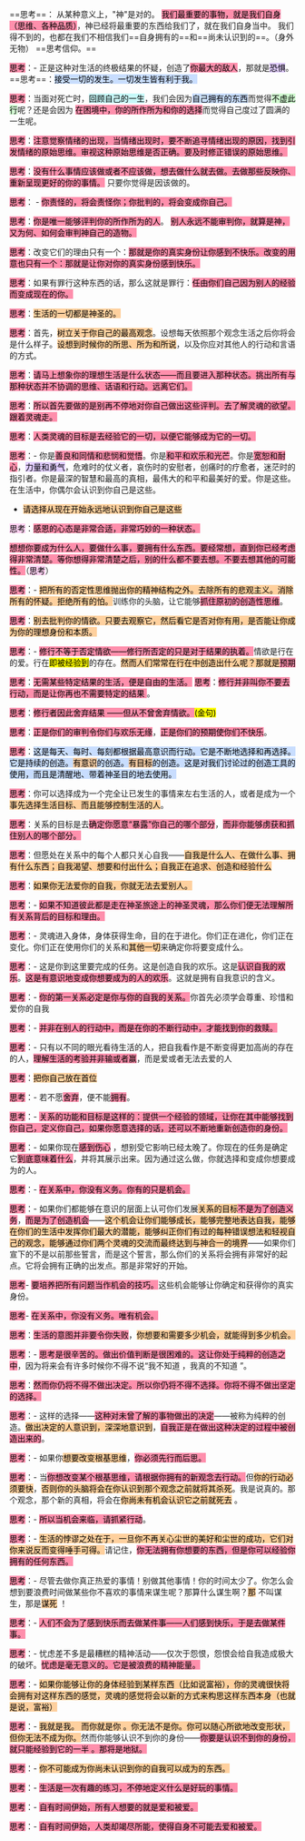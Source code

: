 
==思考==：
从某种意义上，"神"是对的。
<mark style="background: #FF5582A6;">我们最重要的事物，就是我们自身（思维、各种品质）</mark>，神已经将最重要的东西给我们了，就在我们自身当中。
我们得不到的，也都在我们不相信我们==自身拥有的==和==尚未认识到的==。（身外无物）
==思考信仰。==

<mark style="background: #FF5582A6;">思考</mark>：- 正是这种对生活的终极结果的怀疑，创造了<mark style="background: #FF5582A6;">你最大的敌人</mark>，那就是<mark style="background: #D2B3FFA6;">恐惧</mark>。
==思考==：<mark style="background: #ADCCFFA6;">接受一切的发生。一切发生皆有利于我。</mark>

<mark style="background: #FF5582A6;">思考</mark>：当面对死亡时，<mark style="background: #ABF7F7A6;">回顾自己的一生</mark>，我们会因为<mark style="background: #ADCCFFA6;">自己拥有的东西</mark>而觉得<mark style="background: #BBFABBA6;">不虚此行</mark>呢？还是会因为 <mark style="background: #FF5582A6;">在困境中，你的所作所为和你的选择</mark>而觉得自己度过了圆满的一生呢。

<mark style="background: #FF5582A6;">思考</mark>：<mark style="background: #FF5582A6;">注意觉察情绪的出现，当情绪出现时，要不断追寻情绪出现的原因，找到引发情绪的原始思维。审视这种原始思维是否正确。要及时修正错误的原始思维。</mark>

<mark style="background: #FF5582A6;">思考</mark>：<mark style="background: #FF5582A6;">没有什么事情应该做或者不应该做，想去做什么就去做。去做那些反映你、重新呈现更好的你的事情。</mark> 只要你觉得是因该做的。

<mark style="background: #FF5582A6;">思考</mark>： - <mark style="background: #FF5582A6;">你责怪的，将会责怪你；你批判的，将会变成你自己。 </mark> 

<mark style="background: #FF5582A6;">思考</mark>：<mark style="background: #FF5582A6;">你是唯一能够评判你的所作所为的人</mark>。 <mark style="background: #FF5582A6;"> 别人永远不能审判你，就算是神，又为何、如何会审判神自己的造物。</mark>

<mark style="background: #FF5582A6;">思考</mark>：改变它们的理由只有一个：<mark style="background: #FF5582A6;">那就是你的真实身份让你感到不快乐。改变的用意也只有一个：那就是让你对你的真实身份感到快乐。</mark>

<mark style="background: #FF5582A6;">思考</mark>：如果有罪行这种东西的话，那么这就是罪行：<mark style="background: #FF5582A6;">任由你们自己因为别人的经验而变成现在的你。 </mark>

<mark style="background: #FF5582A6;">思考</mark>：<mark style="background: #FFB86CA6;">生活的一切都是神圣的。</mark>

<mark style="background: #FF5582A6;">思考</mark>：首先，<mark style="background: #FFB86CA6;">树立关于你自己的最高观念</mark>。设想每天依照那个观念生活之后你将会是什么样子。<mark style="background: #FFB86CA6;">设想到时候你的所思、所为和所说</mark>，以及你应对其他人的行动和言语的方式。 

<mark style="background: #FF5582A6;">思考</mark>：<mark style="background: #FF5582A6;">请马上想象你的理想生活是什么状态——而且要进入那种状态。挑出所有与那种状态并不协调的思维、话语和行动。远离它们。</mark> 

<mark style="background: #FF5582A6;">思考</mark>：<mark style="background: #FF5582A6;">所以首先要做的是别再不停地对你自己做出这些评判。去了解灵魂的欲望。跟着灵魂走。</mark>

<mark style="background: #FF5582A6;">思考</mark>：<mark style="background: #FF5582A6;">人类灵魂的目标是去经验它的一切，以便它能够成为它的一切。</mark>

<mark style="background: #FF5582A6;">思考</mark>：- 你是<mark style="background: #FF5582A6;">善良和同情和悲悯和觉悟</mark>。你是<mark style="background: #FF5582A6;">和平和欢乐和光芒</mark>。你是<mark style="background: #FF5582A6;">宽恕和耐心</mark>，<mark style="background: #D2B3FFA6;">力量和勇气</mark>，危难时的仗义者，哀伤时的安慰者，创痛时的疗愈者，迷茫时的指引者。你是最深的智慧和最高的真相，最伟大的和平和最美好的爱。你是这些。在生活中，你偶尔会认识到你自己是这些。
- <mark style="background: #FFB86CA6;">请选择从现在开始永远地认识到你自己是这些  </mark>

<mark style="background: #FFB8EBA6;">思考</mark>：<mark style="background: #FF5582A6;">感恩的心态是非常合适，非常巧妙的一种状态。</mark>

<mark style="background: #FF5582A6;">想想你要成为什么人，要做什么事，要拥有什么东西。要经常想，直到你已经考虑得非常清楚。等你想得非常清楚之后，别的什么都不要去想。不要去想其他的可能性。</mark>（<mark style="background: #FFB8EBA6;">思考</mark>）

<mark style="background: #FF5582A6;">思考</mark>：- <mark style="background: #FFB86CA6;">把所有的否定性思维抛出你的精神结构之外。去除所有的悲观主义。消除所有的怀疑。拒绝所有的怕。</mark>训练你的头脑，让它能够<mark style="background: #FF5582A6;">抓住原初的创造性思维</mark>。

<mark style="background: #FF5582A6;">思考</mark>：<mark style="background: #FFB86CA6;">别去批判你的情欲。只要去观察它，然后看它是否对你有用，是否能让你成为你的理想身份和本质。</mark> 

<mark style="background: #FF5582A6;">思考</mark>：- <mark style="background: #FF5582A6;">修行不等于否定情欲——修行所否定的只是对于结果的执着。</mark>情欲是行在的爱。行在<mark style="background: ##FFFF00;">即被经验到</mark>的存在。<mark style="background: #FFB86CA6;">然而人们常常在行在中创造出什么呢？那就是</mark><mark style="background: #FF5582A6;">预期</mark>  

<mark style="background: #FF5582A6;">思考</mark>：<mark style="background: #FF5582A6;">无需某些特定结果的生活，便是自由的生活。</mark>
<mark style="background: #FF5582A6;">思考</mark>：<mark style="background: #FF5582A6;">修行并非叫你不要去行动，而是让你再也不需要特定的结果 </mark>。  

<mark style="background: #FF5582A6;">思考</mark>：<mark style="background: #FF5582A6;">修行者因此舍弃结果 ——但从不曾舍弃情欲。</mark><mark style="background: ##FFFF00;">(金句)</mark>

<mark style="background: #FF5582A6;">思考</mark>：<mark style="background: #FF5582A6;">正是你们的审判令你们与欢乐无缘</mark>，<mark style="background: #FF5582A6;">正是你们的预期使你们不快乐</mark>。 

<mark style="background: #FF5582A6;">思考</mark>：<mark style="background: #ADCCFFA6;">这是每天、每时、每刻都根据最高意识而行动。它是不断地选择和再选择。它是持续的创造。<mark style="background: #FFB86CA6;">有意识</mark>的创造。<mark style="background: #FFB86CA6;">有目标</mark>的创造。这是对我们讨论过的创造工具的使用，而且是清醒地、带着神圣目的地去使用。 </mark> 

<mark style="background: #FF5582A6;">思考</mark>：你可以选择成为一个完全让已发生的事情来左右生活的人，或者是成为一个<mark style="background: #FFB86CA6;">事先选择生活目标、而且能够控制生活的人</mark>。

<mark style="background: #FF5582A6;">思考</mark>：关系的目标是去<mark style="background: #FF5582A6;">确定你愿意“暴露”你自己的哪个部分</mark>，<mark style="background: #FF5582A6;">而非你能够虏获和抓住别人的哪个部分。</mark>  
  
<mark style="background: #FF5582A6;">思考</mark>：但愿处在关系中的每个人都只关心自我——<mark style="background: #FFB86CA6;">自我是什么人、在做什么事、拥有什么东西；自我渴望、想要和付出什么；自我正在追求、创造和经验什么</mark>

<mark style="background: #FF5582A6;">思考</mark>：<mark style="background: #FFB86CA6;">如果你无法爱你的自我，你就无法去爱别人。</mark>

<mark style="background: #FF5582A6;">思考</mark>：- <mark style="background: #FF5582A6;">如果不知道彼此都是走在神圣旅途上的神圣灵魂，那么你们便无法理解所有关系背后的目标和理由。  </mark>
  
<mark style="background: #FF5582A6;">思考</mark>：- 灵魂进入身体，身体获得生命，目的在于进化。你们正在进化，你们正在变化。你们正在使用你们的关系和<mark style="background: #FFB86CA6;">其他一切</mark>来确定你将要变成什么。  
  
<mark style="background: #FF5582A6;">思考</mark>：- 这是你到这里要完成的任务。这是创造自我的欢乐。这是<mark style="background: #FF5582A6;">认识自我的欢乐</mark>。<mark style="background: #FF5582A6;">这是有意识地变成你想要成为的人的欢乐</mark>。这就是拥有自我意识的含义。  
  
<mark style="background: #FF5582A6;">思考</mark>：- <mark style="background: #FF5582A6;">你的第一关系必定是你与你的自我的关系。</mark>你首先必须学会尊重、珍惜和爱你的自我  

<mark style="background: #FF5582A6;">思考</mark>：- <mark style="background: #FF5582A6;">并非在别人的行动中，而是在你的不断行动中，才能找到你的救赎。</mark>  

<mark style="background: #FF5582A6;">思考</mark>：- 只有以不同的眼光看待生活的人，把自我看作是不断变得更加高尚的存在的人，<mark style="background: #FF5582A6;">理解生活的考验并非输或者赢</mark>，而是爱或者无法去爱的人

<mark style="background: #FF5582A6;">思考</mark>：<mark style="background: #FFB86CA6;">把你自己放在首位</mark>

<mark style="background: #FF5582A6;">思考</mark>：- 若不愿<mark style="background: #FF5582A6;">舍弃</mark>，便不能<mark style="background: #FF5582A6;">拥有</mark>。

<mark style="background: #FF5582A6;">思考</mark>：- <mark style="background: #FF5582A6;">关系的功能和目标是这样的：提供一个经验的领域，让你在其中能够找到你自己，定义你自己，如果你愿意选择的话，还可以不断地重新创造你的身份。 </mark> 

<mark style="background: #FF5582A6;">思考</mark>：- 如果你现在<mark style="background: #FF5582A6;">感到伤心</mark> ，想别受它影响已经太晚了。你现在的任务是确定它<mark style="background: #FF5582A6;">到底意味着什么</mark>，并将其展示出来。因为通过这么做，你就选择和变成你想要成为的人。  

<mark style="background: #FF5582A6;">思考</mark>：- <mark style="background: #FF5582A6;">在关系中，你没有义务。你有的只是机会。</mark>

<mark style="background: #FF5582A6;">思考</mark>：- 如果你们都能够在意识的层面上认可你们发展<mark style="background: #FFB86CA6;">关系的目标</mark><mark style="background: #FF5582A6;">不是为了创造义务</mark>，<mark style="background: #FF5582A6;">而是为了创造机会</mark>——<mark style="background: #FFB86CA6;">这个机会让你们能够成长，能够完整地表达自我，能够在你们的生活中发挥你们最大的潜能，能够纠正你们有过的每种错误想法和轻视自己的观念，能够通过你们两个灵魂的交流而最终达到与神合一的境界</mark>——如果你们宣下的不是以前那些誓言，而是这个誓言，那么你们的关系将会拥有非常好的起点。它将会拥有正确的出发点。那是非常好的开始。  

<mark style="background: #FF5582A6;">思考</mark>- <mark style="background: #FF5582A6;">要培养把所有问题当作机会的技巧。</mark>这些机会能够让你确定和获得你的真实身份。  

<mark style="background: #FF5582A6;">思考</mark>- <mark style="background: #FF5582A6;">在关系中，你没有义务。唯有机会。</mark>

<mark style="background: #FF5582A6;">思考</mark>：<mark style="background: #FF5582A6;">生活的意图并非要令你失败</mark>，<mark style="background: #FFB86CA6;">你想要和需要多少机会，就能得到多少机会。</mark> 

<mark style="background: #FF5582A6;">思考</mark>：- <mark style="background: #FF5582A6;">思考是很辛苦的。做出价值判断是很困难的。这让你处于纯粹的创造之中</mark>，因为将来会有许多时候你不得不说“我不知道 ，我真的不知道 ”。

<mark style="background: #FF5582A6;">思考</mark>：<mark style="background: #FF5582A6;">然而你仍将不得不做出决定。所以你仍将不得不选择。你将不得不做出坚定的选择。</mark>  

<mark style="background: #FF5582A6;">思考</mark>：- 这样的选择——<mark style="background: #FF5582A6;">这种对未曾了解的事物做出的决定</mark>——被称为纯粹的创造。<mark style="background: #FFB86CA6;">做出决定的人意识到，深深地意识到</mark>，<mark style="background: #FF5582A6;">自我正是在做出这种决定的过程中被创造出来的</mark>。

<mark style="background: #FF5582A6;">思考</mark>：- 如果你<mark style="background: #FFB86CA6;">想要改变根基思维</mark>，<mark style="background: #FF5582A6;">你必须先行而后思。</mark>  

<mark style="background: #FF5582A6;">思考</mark>：- 当<mark style="background: #FF5582A6;">你想改变某个根基思维，请根据你拥有的新观念去行动。</mark>但<mark style="background: #FFB86CA6;">你的行动必须要快</mark>，<mark style="background: #FFB86CA6;">否则你的头脑将会在你认识到那个观念之前就将其杀死</mark>。我是说真的。那个观念，那个新的真相，将会在<mark style="background: #FFB86CA6;">你尚未有机会认识它之前就死去</mark> 。  
    
<mark style="background: #FF5582A6;">思考</mark>：- <mark style="background: #FF5582A6;">所以当机会来临，请抓紧行动</mark>。

<mark style="background: #FF5582A6;">思考</mark>：- <mark style="background: #FFB86CA6;">生活的悖谬之处在于，一旦你不再关心尘世的美好和尘世的成功，它们对你来说反而变得唾手可得。</mark>请记住，<mark style="background: #FF5582A6;">你无法拥有你想要的东西，但是你可以经验你拥有的任何东西。</mark>  

<mark style="background: #FF5582A6;">思考</mark>：- 尽管去做你真正热爱的事情！别做其他事情！你的时间太少了。你怎么会想到要浪费时间做某些你不喜欢的事情来谋生呢？那算什么谋生啊？<mark style="background: #FFB86CA6;">那</mark> 不叫谋生，那是<mark style="background: #FFB86CA6;">谋死</mark> ！  

<mark style="background: #FF5582A6;">思考</mark>：- <mark style="background: #FF5582A6;">人们不会为了感到快乐而去做某件事——人们感到快乐，于是去做某件事。</mark>

<mark style="background: #FF5582A6;">思考</mark>：- 忧虑差不多是最糟糕的精神活动——仅次于怨恨，怨恨会给自我造成极大的破坏。<mark style="background: #FF5582A6;">忧虑是毫无意义的。它是被浪费的精神能量。</mark>

<mark style="background: #FF5582A6;">思考</mark>：- <mark style="background: #FFB86CA6;">如果你能够让你的身体经验到某样东西（比如说富裕），你的灵魂很快将会拥有对这样东西的感觉，灵魂的感觉将会以新的方式来构思这样东西本身（也就是说，富裕）</mark>

<mark style="background: #FF5582A6;">思考</mark>：- <mark style="background: #FFB86CA6;">我就是我。 而你就是你 。你无法不是你。你可以随心所欲地改变形状，但你无法不成为你。</mark>然而你能够认识不到你的身份——<mark style="background: #FF5582A6;">你要是认识不到你的身份，就只能经验到它的一半 。那将是地狱。</mark>  

<mark style="background: #FF5582A6;">思考</mark>：- <mark style="background: #FFB86CA6;">你不可能成为你尚未认识到你的自我可以成为的东西。</mark>  

<mark style="background: #FF5582A6;">思考</mark>：- <mark style="background: #FF5582A6;">生活是一次有趣的练习，不停地定义什么是好玩的事情。</mark>  
    
<mark style="background: #FF5582A6;">思考</mark>：- <mark style="background: #FF5582A6;">自有时间伊始，所有人想要的就是爱和被爱。</mark>  

<mark style="background: #FF5582A6;">思考</mark>：- <mark style="background: #FF5582A6;">自有时间伊始，人类却竭尽所能，使得自身不可能去爱和被爱。</mark>



